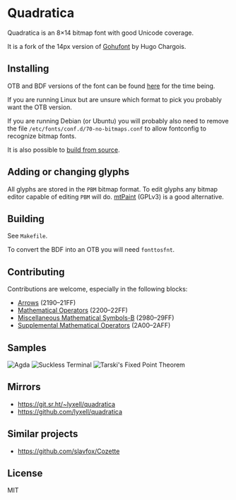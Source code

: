 # Quadratica

Quadratica is an 8×14 bitmap font with good Unicode coverage.

It is a fork of the 14px version of [Gohufont](https://font.gohu.org/) by Hugo
Chargois.

## Installing

OTB and BDF versions of the font can be found
[here](https://git.sr.ht/~lyxell/quadratica-bin/tree) for the time being.

If you are running Linux but are unsure which format to pick you probably
want the OTB version.

If you are running Debian (or Ubuntu) you will probably also need to remove
the file `/etc/fonts/conf.d/70-no-bitmaps.conf` to allow fontconfig to
recognize bitmap fonts.

It is also possible to [build from source](#building).

## Adding or changing glyphs

All glyphs are stored in the `PBM` bitmap format. To edit glyphs
any bitmap editor capable of editing `PBM` will do.
[mtPaint](http://mtpaint.sourceforge.net/) (GPLv3) is a good alternative.

## Building

See `Makefile`.

To convert the BDF into an OTB you will need `fonttosfnt`.

## Contributing

Contributions are welcome, especially in the following blocks:

* [Arrows](https://en.wikipedia.org/wiki/Arrows_(Unicode_block)) (2190–21FF)
* [Mathematical Operators](https://en.wikipedia.org/wiki/Mathematical_Operators_(Unicode_block)) (2200–22FF)
* [Miscellaneous Mathematical Symbols-B](https://en.wikipedia.org/wiki/Miscellaneous_Mathematical_Symbols-B) (2980–29FF)
* [Supplemental Mathematical Operators](https://en.wikipedia.org/wiki/Supplemental_Mathematical_Operators) (2A00–2AFF)

## Samples

![Agda](https://i.imgur.com/CHct7Cq.png)
![Suckless Terminal](https://i.imgur.com/Z5OhezB.png)
![Tarski's Fixed Point Theorem](https://i.imgur.com/OfrBtkV.png)

## Mirrors

* https://git.sr.ht/~lyxell/quadratica
* https://github.com/lyxell/quadratica

## Similar projects

* https://github.com/slavfox/Cozette

## License

MIT
